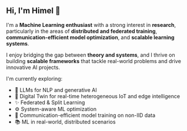## Hi, I'm Himel 👋

I'm a **Machine Learning enthusiast** with a strong interest in **research**, particularly in the areas of **distributed and federated training**, **communication-efficient model optimization**, and **scalable learning systems**.

I enjoy bridging the gap between **theory and systems**, and I thrive on building **scalable frameworks** that tackle real-world problems and drive innovative AI projects.

I'm currently exploring:
- 🤖 LLMs for NLP and generative AI
- 🧿 Digital Twin for real-time heterogeneous IoT and edge intelligence
- ✨ Federated & Split Learning
- ⚙️ System-aware ML optimization
- 📶 Communication-efficient model training on non-IID data 
- 📚 ML in real-world, distributed scenarios


